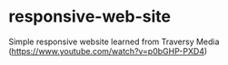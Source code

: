 # responsive-web-site
Simple responsive website learned from Traversy Media (https://www.youtube.com/watch?v=p0bGHP-PXD4)
